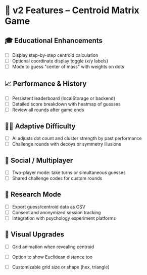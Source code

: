 # 🌱 v2 Features – Centroid Matrix Game

## 🎓 Educational Enhancements
- [ ] Display step-by-step centroid calculation
- [ ] Optional coordinate display toggle (x/y labels)
- [ ] Mode to guess "center of mass" with weights on dots

## 📈 Performance & History
- [ ] Persistent leaderboard (localStorage or backend)
- [ ] Detailed score breakdown with heatmap of guesses
- [ ] Review all rounds after game ends

## 🧑‍🏫 Adaptive Difficulty
- [ ] AI adjusts dot count and cluster strength by past performance
- [ ] Challenge rounds with decoys or symmetry illusions

## 👥 Social / Multiplayer
- [ ] Two-player mode: take turns or simultaneous guesses
- [ ] Shared challenge codes for custom rounds

## 🧪 Research Mode
- [ ] Export guess/centroid data as CSV
- [ ] Consent and anonymized session tracking
- [ ] Integration with psychology experiment platforms

## 🎨 Visual Upgrades
- [ ] Grid animation when revealing centroid
- [ ] Option to show Euclidean distance too
- [ ] Customizable grid size or shape (hex, triangle)

